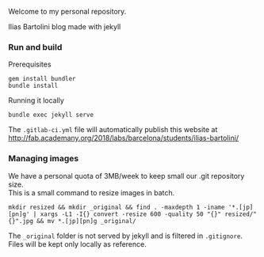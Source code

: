 Welcome to my personal repository.

Ilias Bartolini blog made with jekyll

### Run and build

Prerequisites
~~~
gem install bundler
bundle install
~~~

Running it locally
~~~
bundle exec jekyll serve
~~~

The `.gitlab-ci.yml` file will automatically publish this website at <http://fab.academany.org/2018/labs/barcelona/students/ilias-bartolini/>

### Managing images

We have a personal quota of 3MB/week to keep small our .git repository size.  
This is a small command to resize images in batch.  
~~~
mkdir resized && mkdir _original && find . -maxdepth 1 -iname '*.[jp][pn]g' | xargs -L1 -I{} convert -resize 600 -quality 50 "{}" resized/"{}".jpg && mv *.[jp][pn]g _original/
~~~

The `_original` folder is not served by jekyll and is filtered in `.gitignore`. Files will be kept only locally as reference.
